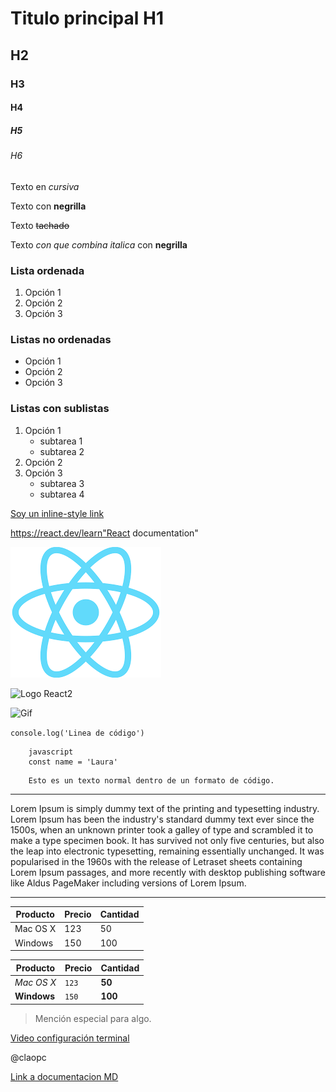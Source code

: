 # Titulo principal H1
## H2
### H3
#### H4
##### H5
###### H6

Texto en *cursiva*

Texto con **negrilla**

Texto ~~tachado~~

Texto *con que combina italica* con **negrilla**


### Lista ordenada

1. Opción 1
2. Opción 2
3. Opción 3

### Listas no ordenadas
 - Opción 1
 - Opción 2
 - Opción 3

### Listas con sublistas

1. Opción 1
   * subtarea 1
   * subtarea 2
2. Opción 2
3. Opción 3
    * subtarea 3
    * subtarea 4

<!-- Links -->
[Soy un inline-style link](https://github.com/JessiSandovalE/G13-Kambcode)

<!-- Link con descripción -->
https://react.dev/learn"React documentation"

<!-- IMAGENES -->

<!-- Link local -->
![Logo React](/MODULO_3/Clase-3/resources/logo.png)

<!-- imagen Url -->
![Logo React2 ](https://cdnlogo.com/logos/r/85/react.svg)

<!-- GIF -->
![Gif](https://i.pinimg.com/originals/32/79/46/3279462667fb3498a6aa144e7cdea2ae.gif)

<!-- Código -->

`console.log('Linea de código') `

``` 
    javascript
    const name = 'Laura'
```

```
    Esto es un texto normal dentro de un formato de código.
```

<!-- Separadores de texto -->
---
Lorem Ipsum is simply dummy text of the printing and typesetting industry. Lorem Ipsum has been the industry's standard dummy text ever since the 1500s, when an unknown printer took a galley of type and scrambled it to make a type specimen book. It has survived not only five centuries, but also the leap into electronic typesetting, remaining essentially unchanged. It was popularised in the 1960s with the release of Letraset sheets containing Lorem Ipsum passages, and more recently with desktop publishing software like Aldus PageMaker including versions of Lorem Ipsum.

---

<!-- Tablas -->

| Producto | Precio | Cantidad |
| -------- | ------ | -------- |
| Mac OS X | 123    | 50       |
| Windows  | 150    | 100      |

| Producto | Precio | Cantidad |
| -------- | ------ | -------- |
| *Mac OS X* |  `123`    |  **50**       |
| **Windows**  | `150`    | **100**      |

<!-- Citas -->

> Mención especial para algo.

<!-- Videos -->

[Video configuración terminal](https://www.youtube.com/watch?v=6SGIFVJ5Izs)

<!-- Menciones (Usuarios github) -->
@claopc 

<!-- Link a documentación -->

[Link a documentacion MD](https://docs.github.com/es/get-started/writing-on-github/getting-started-with-writing-and-formatting-on-github/basic-writing-and-formatting-syntax)